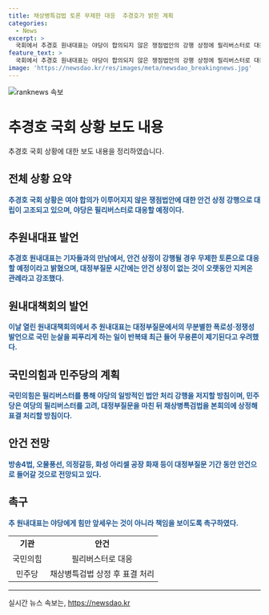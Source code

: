 ```yaml
---
title: 채상병특검법 토론 무제한 대응  추경호가 밝힌 계획
categories:
  - News
excerpt: >
  국회에서 추경호 원내대표는 야당이 합의되지 않은 쟁점법안의 강행 상정에 필리버스터로 대응할 예정이라고 밝혔다. 원내대표는 대정부질문 중에 정쟁성 발언으로 국민을 걱정시키는 것을 우려하며, 국민의힘은 필리버스터로 일방적인 법안 처리를 저지할 방침이고, 민주당은 채상병특검법을 즉시 처리할 계획이다.
feature_text: >
  국회에서 추경호 원내대표는 야당이 합의되지 않은 쟁점법안의 강행 상정에 필리버스터로 대응할 예정이라고 밝혔다. 원내대표는 대정부질문 중에 정쟁성 발언으로 국민을 걱정시키는 것을 우려하며, 국민의힘은 필리버스터로 일방적인 법안 처리를 저지할 방침이고, 민주당은 채상병특검법을 즉시 처리할 계획이다.
image: 'https://newsdao.kr/res/images/meta/newsdao_breakingnews.jpg'
---
```


<p><img src="https://newsdao.kr/res/images/meta/newsdao_breakingnews.jpg" alt="ranknews 속보" /></p>

<h1>추경호 국회 상황 보도 내용</h1>

<p data-ke-size="size16">추경호 국회 상황에 대한 보도 내용을 정리하였습니다.</p>

<h2 data-ke-size="size26">전체 상황 요약</h2>

<p><b><span style="color: #1a5490;">추경호 국회 상황은 여야 합의가 이루어지지 않은 쟁점법안에 대한 안건 상정 강행으로 대립이 고조되고 있으며, 야당은 필리버스터로 대응할 예정이다.</span></b></p>

<h2 data-ke-size="size26">추원내대표 발언</h2>

<p><b><span style="color: #1a5490;">추경호 원내대표는 기자들과의 만남에서, 안건 상정이 강행될 경우 무제한 토론으로 대응할 예정이라고 밝혔으며, 대정부질문 시간에는 안건 상정이 없는 것이 오랫동안 지켜온 관례라고 강조했다.</span></b></p>

<h2 data-ke-size="size26">원내대책회의 발언</h2>

<p><b><span style="color: #1a5490;">이날 열린 원내대책회의에서 추 원내대표는 대정부질문에서의 무분별한 폭로성·정쟁성 발언으로 국민 눈살을 찌푸리게 하는 일이 반복돼 최근 들어 무용론이 제기된다고 우려했다.</span></b></p>

<h2 data-ke-size="size26">국민의힘과 민주당의 계획</h2>

<p><b><span style="color: #1a5490;">국민의힘은 필리버스터를 통해 야당의 일방적인 법안 처리 강행을 저지할 방침이며, 민주당은 여당의 필리버스터를 고려, 대정부질문을 마친 뒤 채상병특검법을 본회의에 상정해 표결 처리할 방침이다.</span></b></p>

<h2 data-ke-size="size26">안건 전망</h2>

<p><b><span style="color: #1a5490;">방송4법, 오물풍선, 의정갈등, 화성 아리셀 공장 화재 등이 대정부질문 기간 동안 안건으로 들어갈 것으로 전망되고 있다.</span></b></p>

<h2 data-ke-size="size26">촉구</h2>

<p><b><span style="color: #1a5490;">추 원내대표는 야당에게 힘만 앞세우는 것이 아니라 책임을 보이도록 촉구하였다.</span></b></p>

<table>
  <tr>
    <td style="text-align: center; height: 17px;"><b>기관</b></td>
    <td style="text-align: center; height: 17px;"><b>안건</b></td>
  </tr>
  <tr>
    <td style="text-align: center; height: 17px;">국민의힘</td>
    <td style="text-align: center; height: 17px;">필리버스터로 대응</td>
  </tr>
  <tr>
    <td style="text-align: center; height: 17px;">민주당</td>
    <td style="text-align: center; height: 17px;">채상병특검법 상정 후 표결 처리</td>
  </tr>
</table>

<hr>

<p data-ke-size="size16"></p>
실시간 뉴스 속보는, <a href="https://newsdao.kr" rel="dofollow">https://newsdao.kr</a>


